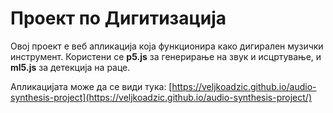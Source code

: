 # Проект по Дигитизација
Овој проект e веб апликација која функционира како дигирален музички инструмент. 
Користени се **p5.js** за генерирање на звук и исцртување, и **ml5.js** за детекција на раце.

Апликацијата може да се види тука:
[https://veljkoadzic.github.io/audio-synthesis-project](https://veljkoadzic.github.io/audio-synthesis-project/)
